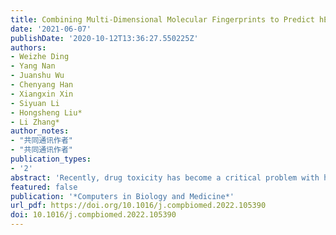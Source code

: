 ```yaml
---
title: Combining Multi-Dimensional Molecular Fingerprints to Predict hERG Cardiotoxicity of Compounds
date: '2021-06-07'
publishDate: '2020-10-12T13:36:27.550225Z'
authors:
- Weizhe Ding
- Yang Nan
- Juanshu Wu
- Chenyang Han
- Xiangxin Xin
- Siyuan Li
- Hongsheng Liu*
- Li Zhang*
author_notes:
- "共同通讯作者"
- "共同通讯作者"
publication_types:
- '2'
abstract: 'Recently, drug toxicity has become a critical problem with heavy medical and economic burdens. Acquired long QT syndrome (acLQTS) is an acquired cardiac ion channel disease caused by drugs blocking the hERG channel. Therefore, it is necessary to avoid cardiotoxicity in drug design, and computer models have been widely used to fix this predicament. In this study, we collected a hERG inhibitor dataset containing 8671 compounds, and then, these compounds were featurized by traditional molecular fingerprints (including Baseline2D, ECFP4, PropertyFP, and 3DFP) and the newly proposed molecular dynamics fingerprint (MDFP). Subsequently, regression prediction models were established by using four machine learning algorithms based on these fingerprints and the combined multi-dimensional molecular fingerprints (MultiFP). After cross-validation and independent test dataset validation, the results show that the best model was built by the consensus of four algorithms with MultiFP, and this model bests recently published methods in terms of hERG cardiotoxicity prediction with a RMSE of 0.531 and a R2 of 0.653 on the test dataset. Feature importance analysis and correlation analysis identified some novel structural features and molecular dynamics features that are highly associated with the hERG inhibition of compounds. Our findings provide new insight into multi-dimensional molecular fingerprints and consensus models for hERG cardiotoxicity prediction.'
featured: false
publication: '*Computers in Biology and Medicine*'
url_pdf: https://doi.org/10.1016/j.compbiomed.2022.105390
doi: 10.1016/j.compbiomed.2022.105390
---
```


